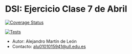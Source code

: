 # DSI: Ejercicio Clase 7 de Abril

[![Coverage Status](https://coveralls.io/repos/github/amarleo/DSI-PE-7abril-amarleo/badge.svg?branch=master)](https://coveralls.io/github/amarleo/DSI-PE-7abril-amarleo?branch=master)

[![Tests](https://github.com/amarleo/DSI-PE-31marzo-amarleo/actions/workflows/node.js.yml/badge.svg)](https://github.com/amarleo/DSI-PE-31marzo-amarleo/actions/workflows/node.js.yml)

- Autor: Alejandro Martín de León
- Contacto: alu0101015941@ull.edu.es
  
